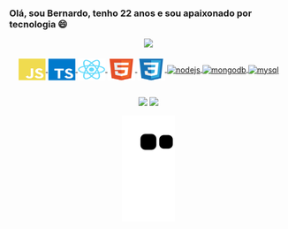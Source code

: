 ### Olá, sou Bernardo, tenho 22 anos e sou apaixonado por tecnologia 😄

<div align="center">
  <a href="https://github.com/bernardoraffide">
  <img height="180em" src="https://github-readme-stats.vercel.app/api?username=bernardoraffide&show_icons=true&theme=dracula&include_all_commits=true&count_private=true"/>
<!-- </div> -->

<div style="display: inline_block"><br>
  <img align="center" alt="js" height="40" width="50" src="https://raw.githubusercontent.com/devicons/devicon/master/icons/javascript/javascript-plain.svg">
  <img align="center" alt="typeScript" height="40" width="50" src="https://raw.githubusercontent.com/devicons/devicon/master/icons/typescript/typescript-plain.svg">
  <img align="center" alt="react" height="40" width="50" src="https://raw.githubusercontent.com/devicons/devicon/master/icons/react/react-original.svg">
  <img align="center" alt="html" height="40" width="50" src="https://raw.githubusercontent.com/devicons/devicon/master/icons/html5/html5-original.svg">
  <img align="center" alt="css" height="40" width="50" src="https://raw.githubusercontent.com/devicons/devicon/master/icons/css3/css3-original.svg">
  <img align="center" alt="nodejs" height="40" width="50"  src="https://cdn.jsdelivr.net/gh/devicons/devicon/icons/nodejs/nodejs-original.svg" />
  <img align="center" alt="mongodb" height="40" width="50"  src="https://cdn.jsdelivr.net/gh/devicons/devicon/icons/mongodb/mongodb-original-wordmark.svg"/>
  <img align="center" alt="mysql" height="50" width="50"  src="https://cdn.jsdelivr.net/gh/devicons/devicon/icons/mysql/mysql-original-wordmark.svg"
</div>

##

<div> 
  <a href="https://www.linkedin.com/in/bernardoraffide" target="_blank"><img src="https://img.shields.io/badge/-LinkedIn-%230077B5?style=for-the-badge&logo=linkedin&logoColor=white" target="_blank"></a> 
  <a href="https://contate.me/bernardoraffide" target="_blank"><img src="https://img.shields.io/badge/WhatsApp-25D366?style=for-the-badge&logo=whatsapp&logoColor=white" target="_blank"></a>
<!-- <a href="raffiweed420@gmail.com" target="_blank"><img src="https://img.shields.io/badge/Gmail-D14836?style=for-the-badge&logo=gmail&logoColor=white" target="_blank"></a> -->
 
  ![Snake animation](https://github.com/rafaballerini/rafaballerini/blob/output/github-contribution-grid-snake.svg)
 
</div>
